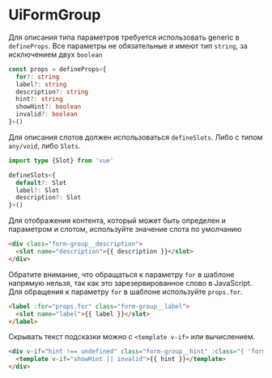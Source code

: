 # UiFormGroup

Для описания типа параметров требуется использовать generic в `defineProps`. Все параметры не обязательные и имеют тип
`string`, за исключением двух `boolean`

```ts
const props = defineProps<{
  for?: string
  label?: string
  description?: string
  hint?: string
  showHint?: boolean
  invalid?: boolean
}>()
```

Для описания слотов должен использоваться `defineSlots`. Либо с типом `any/void`, либо `Slots`.

```ts
import type {Slot} from 'vue'

defineSlots<{
  default?: Slot
  label?: Slot
  description?: Slot
}>()
```

Для отображения контента, который может быть определен и параметром и слотом, используйте значение слота по умолчанию
```html
<div class="form-group__description">
  <slot name="description">{{ description }}</slot>
</div>
```

Обратите внимание, что обращаться к параметру `for` в шаблоне напрямую нельзя, так как это зарезервированное слово в
JavaScript. Для обращения к параметру `for` в шаблоне используйте `props.for`.

```html
<label :for="props.for" class="form-group__label">
  <slot name="label">{{ label }}</slot>
</label>
```

Скрывать текст подсказки можно с `<template v-if>` или вычислением.

```html
<div v-if="hint !== undefined" class="form-group__hint" :class="{ 'form-group__hint--invalid': invalid }">
  <template v-if="showHint || invalid">{{ hint }}</template>
</div>
```
